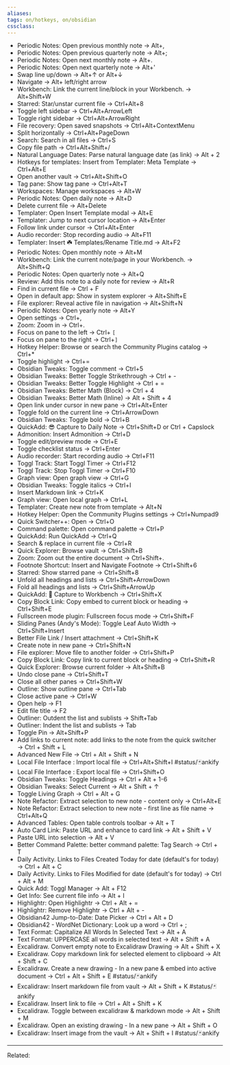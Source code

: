 ```yaml
---
aliases:
tags: on/hotkeys, on/obsidian 
cssclass:
---
```


- Periodic Notes: Open previous monthly note → Alt+, 
- Periodic Notes: Open previous quarterly note → Alt+; 
- Periodic Notes: Open next monthly note → Alt+. 
- Periodic Notes: Open next quarterly note → Alt+' 
- Swap line up/down → Alt+↑ or Alt+↓ 
- Navigate → Alt+ left/right arrow 
- Workbench: Link the current line/block in your Workbench. → Alt+Shift+W 
- Starred: Star/unstar current file → Ctrl+Alt+8 
- Toggle left sidebar → Ctrl+Alt+ArrowLeft 
- Toggle right sidebar → Ctrl+Alt+ArrowRight 
- File recovery: Open saved snapshots → Ctrl+Alt+ContextMenu 
- Split horizontally → Ctrl+Alt+PageDown 
- Search: Search in all files → Ctrl+S 
- Copy file path → Ctrl+Alt+Shift+/ 
- Natural Language Dates: Parse natural language date (as link) → Alt + 2 
- Hotkeys for templates: Insert from Templater: Meta Template → Ctrl+Alt+E 
- Open another vault → Ctrl+Alt+Shift+O 
- Tag pane: Show tag pane → Ctrl+Alt+T 
- Workspaces: Manage workspaces → Alt+W 
- Periodic Notes: Open daily note → Alt+D 
- Delete current file → Alt+Delete 
- Templater: Open Insert Template modal → Alt+E 
- Templater: Jump to next cursor location → Alt+Enter 
- Follow link under cursor → Ctrl+Alt+Enter 
- Audio recorder: Stop recording audio → Alt+F11 
- Templater: Insert ☘️ Templates/Rename Title.md → Alt+F2 
- Periodic Notes: Open monthly note → Alt+M 
- Workbench: Link the current note/page in your Workbench. → Alt+Shift+Q 
- Periodic Notes: Open quarterly note → Alt+Q 
- Review: Add this note to a daily note for review → Alt+R 
- Find in current file → Ctrl + F 
- Open in default app: Show in system explorer → Alt+Shift+E 
- File explorer: Reveal active file in navigation → Alt+Shift+N 
- Periodic Notes: Open yearly note → Alt+Y 
- Open settings → Ctrl+, 
- Zoom: Zoom in → Ctrl+. 
- Focus on pane to the left → Ctrl+ `[` 
- Focus on pane to the right → Ctrl+`]` 
- Hotkey Helper: Browse or search the Community Plugins catalog → Ctrl+* 
- Toggle highlight → Ctrl+= 
- Obsidian Tweaks: Toggle comment → Ctrl+5 
- Obsidian Tweaks: Better Toggle Strikethrough → Ctrl + - 
- Obsidian Tweaks: Better Toggle Highlight → Ctrl + = 
- Obsidian Tweaks: Better Math (Block) → Ctrl + 4 
- Obsidian Tweaks: Better Math (Inline) → Alt + Shift + 4 
- Open link under cursor in new pane → Ctrl+Alt+Enter 
- Toggle fold on the current line → Ctrl+ArrowDown 
- Obsidian Tweaks: Toggle bold → Ctrl+B 
- QuickAdd: 😎 Capture to Daily Note → Ctrl+Shift+D or Ctrl + Capslock 
- Admonition: Insert Admonition → Ctrl+D 
- Toggle edit/preview mode → Ctrl+E 
- Toggle checklist status → Ctrl+Enter 
- Audio recorder: Start recording audio → Ctrl+F11 
- Toggl Track: Start Toggl Timer → Ctrl+F12 
- Toggl Track: Stop Toggl Timer → Ctrl+F10 
- Graph view: Open graph view → Ctrl+G 
- Obsidian Tweaks: Toggle italics → Ctrl+I 
- Insert Markdown link → Ctrl+K 
- Graph view: Open local graph → Ctrl+L 
- Templater: Create new note from template → Alt+N 
- Hotkey Helper: Open the Community Plugins settings → Ctrl+Numpad9 
- Quick Switcher++: Open → Ctrl+O 
- Command palette: Open command palette → Ctrl+P 
- QuickAdd: Run QuickAdd → Ctrl+Q 
- Search & replace in current file → Ctrl+R 
- Quick Explorer: Browse vault → Ctrl+Shift+B 
- Zoom: Zoom out the entire document → Ctrl+Shift+. 
- Footnote Shortcut: Insert and Navigate Footnote → Ctrl+Shift+6 
- Starred: Show starred pane → Ctrl+Shift+8 
- Unfold all headings and lists → Ctrl+Shift+ArrowDown 
- Fold all headings and lists → Ctrl+Shift+ArrowUp 
- QuickAdd: 🔋 Capture to Workbench → Ctrl+Shift+X 
- Copy Block Link: Copy embed to current block or heading → Ctrl+Shift+E 
- Fullscreen mode plugin: Fullscreen focus mode → Ctrl+Shift+F 
- Sliding Panes (Andy's Mode): Toggle Leaf Auto Width → Ctrl+Shift+Insert 
- Better File Link / Insert attachment → Ctrl+Shift+K 
- Create note in new pane → Ctrl+Shift+N 
- File explorer: Move file to another folder → Ctrl+Shift+P 
- Copy Block Link: Copy link to current block or heading → Ctrl+Shift+R 
- Quick Explorer: Browse current folder → Alt+Shift+B 
- Undo close pane → Ctrl+Shift+T 
- Close all other panes → Ctrl+Shift+W 
- Outline: Show outline pane → Ctrl+Tab 
- Close active pane → Ctrl+W 
- Open help → F1 
- Edit file title → F2 
- Outliner: Outdent the list and sublists → Shift+Tab 
- Outliner: Indent the list and sublists → Tab 
- Toggle Pin → Alt+Shift+P 
- Add links to current note: add links to the note from the quick switcher → Ctrl + Shift + L 
- Advanced New File → Ctrl + Alt + Shift + N 
- Local File Interface : Import local file → Ctrl+Alt+Shift+I #status/🃏ankify  
- Local File Interface : Export local file → Ctrl+Shift+O 
- Obsidian Tweaks: Toggle Headings → Ctrl + Alt + 1-6 
- Obsidian Tweaks: Select Current → Alt + Shift + ↑ 
- Toggle Living Graph → Ctrl + Alt + G 
- Note Refactor: Extract selection to new note - content only → Ctrl+Alt+E 
- Note Refactor: Extract selection to new note - first line as file name → Ctrl+Alt+Q 
- Advanced Tables: Open table controls toolbar → Alt + T 
- Auto Card Link: Paste URL and enhance to card link → Alt + Shift + V 
- Paste URL into selection → Alt + V 
- Better Command Palette: better command palette: Tag Search → Ctrl + T 
- Daily Activity. Links to Files Created Today for date (default's for today) → Ctrl + Alt + C 
- Daily Activity. Links to Files Modified for date (default's for today) → Ctrl + Alt + M 
- Quick Add: Toggl Manager → Alt + F12 
- Get Info: See current file info → Alt + I 
- Highlightr: Open Highlightr → Ctrl + Alt + = 
- Highlightr: Remove Highlightr → Ctrl + Alt + - 
- Obsidian42 Jump-to-Date: Date Picker → Ctrl + Alt + D 
- Obsidian42 - WordNet Dictionary: Look up a word → Ctrl + ; 
- Text Format: Capitalize All Words In Selected Text → Alt + A 
- Text Format: UPPERCASE all words in selected text → Alt + Shift + A 
- Excalidraw. Convert empty note to Excalidraw Drawing → Alt + Shift + X 
- Excalidraw. Copy markdown link for selected element to clipboard → Alt + Shift + C 
- Excalidraw. Create a new drawing - In a new pane & embed into active document → Ctrl + Alt + Shift + E  #status/🃏ankify 
- Excalidraw: Insert markdown file from vault → Alt + Shift + K #status/🃏ankify 
- Excalidraw. Insert link to file → Ctrl + Alt + Shift + K 
- Excalidraw. Toggle between excalidraw & markdown mode → Alt + Shift + M 
- Excalidraw. Open an existing drawing - In a new pane → Alt + Shift + O 
- Excalidraw: Insert image from the vault → Alt + Shift + I #status/🃏ankify 


---

Related:
